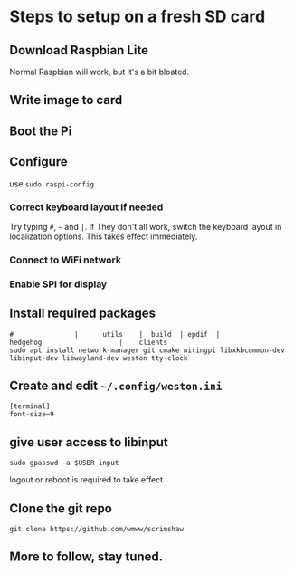 # Steps to setup on a fresh SD card

## Download Raspbian Lite
Normal Raspbian will work, but it's a bit bloated.

## Write image to card

## Boot the Pi

## Configure
use `sudo raspi-config`

### Correct keyboard layout if needed
Try typing `#`, `~` and `|`. If They don't all work, switch the keyboard layout in localization options. This takes effect immediately.

### Connect to WiFi network

### Enable SPI for display

## Install required packages
```
#               |      utils    |  build  | epdif  |                 hedgehog                   |    clients
sudo apt install network-manager git cmake wiringpi libxkbcommon-dev libinput-dev libwayland-dev weston tty-clock
```

## Create and edit `~/.config/weston.ini`
```
[terminal]
font-size=9
```

## give user access to libinput
```
sudo gpasswd -a $USER input
```
logout or reboot is required to take effect

## Clone the git repo
```
git clone https://github.com/wmww/scrimshaw
```

## More to follow, stay tuned.

